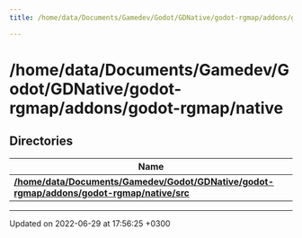 ```yaml
---
title: /home/data/Documents/Gamedev/Godot/GDNative/godot-rgmap/addons/godot-rgmap/native

---
```


# /home/data/Documents/Gamedev/Godot/GDNative/godot-rgmap/addons/godot-rgmap/native



## Directories

| Name           |
| -------------- |
| **[/home/data/Documents/Gamedev/Godot/GDNative/godot-rgmap/addons/godot-rgmap/native/src](Files/dir_f16365bb7e289cec0411dcf808705715.md#dir-/home/data/documents/gamedev/godot/gdnative/godot-rgmap/addons/godot-rgmap/native/src)**  |






-------------------------------

Updated on 2022-06-29 at 17:56:25 +0300
